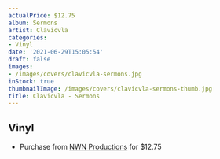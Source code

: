 ```yaml
---
actualPrice: $12.75
album: Sermons
artist: Clavicvla
categories:
- Vinyl
date: '2021-06-29T15:05:54'
draft: false
images:
- /images/covers/clavicvla-sermons.jpg
inStock: true
thumbnailImage: /images/covers/clavicvla-sermons-thumb.jpg
title: Clavicvla - Sermons
---
```


## Vinyl
* Purchase from [NWN Productions](http://shop.nwnprod.com/index.php?route=product/product&path=75&product_id=8211&sort=pd.name&order=ASC) for $12.75
